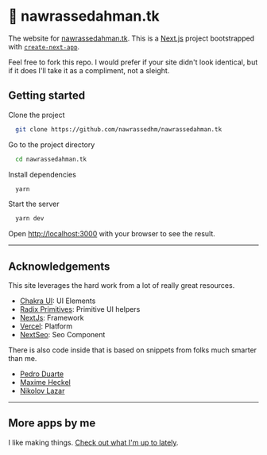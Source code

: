 # 👋 nawrassedahman.tk

The website for [nawrassedahman.tk](https://nawrassedahman.tk). This is a [Next.js](https://nextjs.org/) project bootstrapped with [`create-next-app`](https://github.com/vercel/next.js/tree/canary/packages/create-next-app).

Feel free to fork this repo. I would prefer if your site didn't look identical, but if it does I'll take it as a compliment, not a sleight.

## Getting started


Clone the project

```bash
  git clone https://github.com/nawrassedhm/nawrassedahman.tk
```

Go to the project directory

```bash
  cd nawrassedahman.tk
```

Install dependencies

```bash
  yarn
```

Start the server

```bash
  yarn dev
```

Open <http://localhost:3000> with your browser to see the result.

---

## Acknowledgements

This site leverages the hard work from a lot of really great resources.

- [Chakra UI](https://chakra-ui.com): UI Elements
- [Radix Primitives](https://www.radix-ui.com/): Primitive UI helpers
- [NextJs](https://nextjs.org/): Framework
- [Vercel](https://vercel.com): Platform
- [NextSeo](https://github.com/garmeeh/next-seo): Seo Component

There is also code inside that is based on snippets from folks much smarter than me.

- [Pedro Duarte](https://github.com/peduarte)
- [Maxime Heckel](https://github.com/MaximeHeckel/blog.maximeheckel.com)
- [Nikolov Lazar](https://github.com/nikolovlazar/nikolovlazar.com)

---

## More apps by me

I like making things. [Check out what I'm up to lately](https://nawrassedahman.tk).
